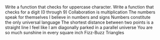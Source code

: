Write a function that checks for uppercase character.
Write a function that checks for a digit (0 through 9)
Collaboration is multiplication
The numbers speak for themselves
I believe in numbers and signs
Numbers constitute the only universal language
The shortest distance between two points is a straight line
I feel like I am diagonally parked in a parallel universe
You are so much sunshine in every square inch
Fizz-Buzz
Triangles
